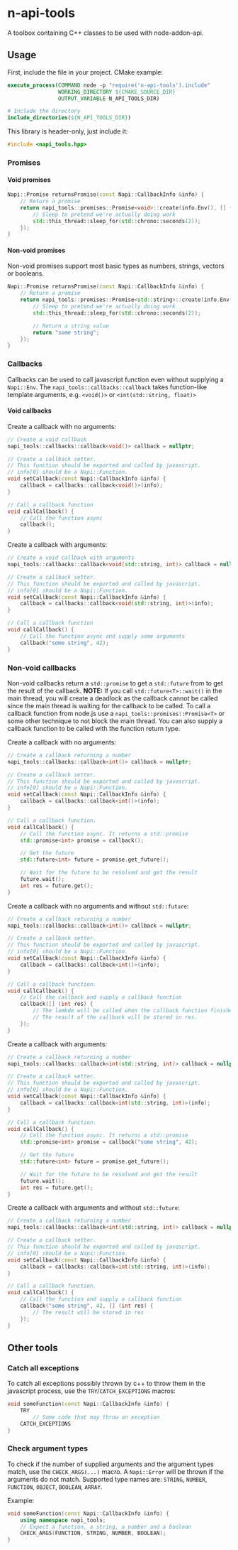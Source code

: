 # n-api-tools
A toolbox containing C++ classes to be used with node-addon-api. 

## Usage
First, include the file in your project. CMake example:
```cmake
execute_process(COMMAND node -p "require('n-api-tools').include"
                WORKING_DIRECTORY ${CMAKE_SOURCE_DIR}
                OUTPUT_VARIABLE N_API_TOOLS_DIR)

# Include the directory
include_directories(${N_API_TOOLS_DIR})
```

This library is header-only, just include it:
```c++
#include <napi_tools.hpp>
```
### Promises
#### Void promises
```c++
Napi::Promise returnsPromise(const Napi::CallbackInfo &info) {
    // Return a promise
    return napi_tools::promises::Promise<void>::create(info.Env(), [] {
        // Sleep to pretend we're actually doing work
        std::this_thread::sleep_for(std::chrono::seconds(2));
    });
}
```

#### Non-void promises
Non-void promises support most basic types as numbers, strings, vectors or booleans.
```c++
Napi::Promise returnsPromise(const Napi::CallbackInfo &info) {
    // Return a promise
    return napi_tools::promises::Promise<std::string>::create(info.Env(), [] {
        // Sleep to pretend we're actually doing work
        std::this_thread::sleep_for(std::chrono::seconds(2));

        // Return a string value
        return "some string";
    });
}
```

### Callbacks
Callbacks can be used to call javascript function even without supplying a ``Napi::Env``.
The ``napi_tools::callbacks::callback`` takes function-like template arguments,
e.g. ``<void()>`` or ``<int(std::string, float)>``
#### Void callbacks
Create a callback with no arguments:
```c++
// Create a void callback
napi_tools::callbacks::callback<void()> callback = nullptr;

// Create a callback setter.
// This function should be exported and called by javascript.
// info[0] should be a Napi::Function.
void setCallback(const Napi::CallbackInfo &info) {
    callback = callbacks::callback<void()>(info);
}

// Call a callback function
void callCallback() {
    // Call the function async
    callback();
}
```

Create a callback with arguments:
```c++
// Create a void callback with arguments
napi_tools::callbacks::callback<void(std::string, int)> callback = nullptr;

// Create a callback setter.
// This function should be exported and called by javascript.
// info[0] should be a Napi::Function.
void setCallback(const Napi::CallbackInfo &info) {
    callback = callbacks::callback<void(std::string, int)>(info);
}

// Call a callback function
void callCallback() {
    // Call the function async and supply some arguments
    callback("some string", 42);
}
```

### Non-void callbacks
Non-void callbacks return a ``std::promise`` to get a ``std::future``
from to get the result of the callback. **NOTE:** If you call ``std::future<T>::wait()``
in the main thread, you will create a deadlock as the callback cannot be called since
the main thread is waiting for the callback to be called. To call a callback function
from node.js use a ``napi_tools::promises::Promise<T>`` or some other technique to not
block the main thread. You can also supply a callback function to be called with the
function return type.

Create a callback with no arguments:
```c++
// Create a callback returning a number
napi_tools::callbacks::callback<int()> callback = nullptr;

// Create a callback setter.
// This function should be exported and called by javascript.
// info[0] should be a Napi::Function.
void setCallback(const Napi::CallbackInfo &info) {
    callback = callbacks::callback<int()>(info);
}

// Call a callback function.
void callCallback() {
    // Call the function async. It returns a std::promise
    std::promise<int> promise = callback();

    // Get the future
    std::future<int> future = promise.get_future();

    // Wait for the future to be resolved and get the result
    future.wait();
    int res = future.get();
}
```

Create a callback with no arguments and without ``std::future``:
```c++
// Create a callback returning a number
napi_tools::callbacks::callback<int()> callback = nullptr;

// Create a callback setter.
// This function should be exported and called by javascript.
// info[0] should be a Napi::Function.
void setCallback(const Napi::CallbackInfo &info) {
    callback = callbacks::callback<int()>(info);
}

// Call a callback function.
void callCallback() {
    // Call the callback and supply a callback function
    callback([] (int res) {
        // The lambde will be called when the callback function finished.
        // The result of the callback will be stored in res.
    });
}
```

Create a callback with arguments:
```c++
// Create a callback returning a number
napi_tools::callbacks::callback<int(std::string, int)> callback = nullptr;

// Create a callback setter.
// This function should be exported and called by javascript.
// info[0] should be a Napi::Function.
void setCallback(const Napi::CallbackInfo &info) {
    callback = callbacks::callback<int(std::string, int)>(info);
}

// Call a callback function.
void callCallback() {
    // Call the function async. It returns a std::promise
    std::promise<int> promise = callback("some string", 42);

    // Get the future
    std::future<int> future = promise.get_future();

    // Wait for the future to be resolved and get the result
    future.wait();
    int res = future.get();
}
```

Create a callback with arguments and without ``std::future``:
```c++
// Create a callback returning a number
napi_tools::callbacks::callback<int(std::string, int)> callback = nullptr;

// Create a callback setter.
// This function should be exported and called by javascript.
// info[0] should be a Napi::Function.
void setCallback(const Napi::CallbackInfo &info) {
    callback = callbacks::callback<int(std::string, int)>(info);
}

// Call a callback function.
void callCallback() {
    // Call the function and supply a callback function
    callback("some string", 42, [] (int res) {
        // The result will be stored in res
    });
}
```

## Other tools
### Catch all exceptions
To catch all exceptions possibly thrown by c++ to throw them in the javascript process,
use the ``TRY``/``CATCH_EXCEPTIONS`` macros:
```c++
void someFunction(const Napi::CallbackInfo &info) {
    TRY
        // Some code that may throw an exception
    CATCH_EXCEPTIONS
}
```

### Check argument types
To check if the number of supplied arguments and the argument types match,
use the ``CHECK_ARGS(...)`` macro. A ``Napi::Error`` will be thrown if
the arguments do not match. Supported type names are: ``STRING``, ``NUMBER``,
``FUNCTION``, ``OBJECT``, ``BOOLEAN``, ``ARRAY``.

Example:
```c++
void someFunction(const Napi::CallbackInfo &info) {
    using namespace napi_tools;
    // Expect a function, a string, a number and a boolean
    CHECK_ARGS(FUNCTION, STRING, NUMBER, BOOLEAN);
}
```